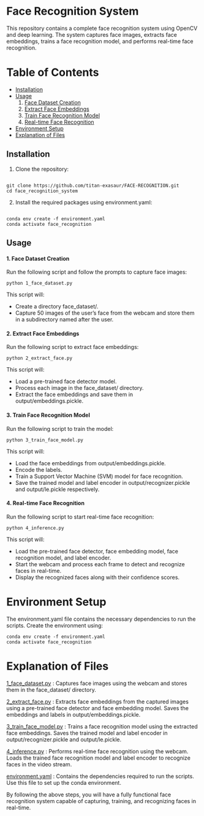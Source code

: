 
# Face Recognition System
This repository contains a complete face recognition system using OpenCV and deep learning. The system captures face images, extracts face embeddings, trains a face recognition model, and performs real-time face recognition.

# Table of Contents
- [Installation](#installation)
- [Usage](#usage)
  1. [Face Dataset Creation](#1-face-dataset-creation)
  2. [Extract Face Embeddings](#2-extract-face-embeddings)
  3. [Train Face Recognition Model](#3-train-face-recognition-model)
  4. [Real-time Face Recognition](#4-real-time-face-recognition)
- [Environment Setup](#environment-setup)
- [Explanation of Files](#explanation-of-files)

## Installation
1. Clone the repository:

```

git clone https://github.com/titan-exasaur/FACE-RECOGNITION.git
cd face_recognition_system

```

2. Install the required packages using environment.yaml:

```

conda env create -f environment.yaml
conda activate face_recognition

```


## Usage
#### 1. Face Dataset Creation 
Run the following script and follow the prompts to capture face images:

```
python 1_face_dataset.py
```

This script will:
* Create a directory face_dataset/.
* Capture 50 images of the user’s face from the webcam and store them in a subdirectory named after the user.
  
#### 2. Extract Face Embeddings 

Run the following script to extract face embeddings:

```
python 2_extract_face.py
```
This script will:
* Load a pre-trained face detector model.
* Process each image in the face_dataset/ directory.
* Extract the face embeddings and save them in output/embeddings.pickle.

#### 3. Train Face Recognition Model 

Run the following script to train the model:

```
python 3_train_face_model.py
```

This script will:
* Load the face embeddings from output/embeddings.pickle.
* Encode the labels.
* Train a Support Vector Machine (SVM) model for face recognition.
* Save the trained model and label encoder in output/recognizer.pickle and output/le.pickle respectively.
  
#### 4. Real-time Face Recognition 

Run the following script to start real-time face recognition:

```
python 4_inference.py
```

This script will:
* Load the pre-trained face detector, face embedding model, face recognition model, and label encoder.
* Start the webcam and process each frame to detect and recognize faces in real-time.
* Display the recognized faces along with their confidence scores.

# Environment Setup
The environment.yaml file contains the necessary dependencies to run the scripts. Create the environment using:

```
conda env create -f environment.yaml
conda activate face_recognition
```

# Explanation of Files
[1_face_dataset.py](https://github.com/titan-exasaur/FACE-RECOGNITION/blob/main/1_face_dataset.py) : Captures face images using the webcam and stores them in the face_dataset/ directory.

[2_extract_face.py](https://github.com/titan-exasaur/FACE-RECOGNITION/blob/main/2_extract_face.py) : Extracts face embeddings from the captured images using a pre-trained face detector and face embedding model. Saves the embeddings and labels in output/embeddings.pickle.

[3_train_face_model.py](https://github.com/titan-exasaur/FACE-RECOGNITION/blob/main/3_train_face_model.py) : Trains a face recognition model using the extracted face embeddings. Saves the trained model and label encoder in output/recognizer.pickle and output/le.pickle.

[4_inference.py](https://github.com/titan-exasaur/FACE-RECOGNITION/blob/main/4_inference.py) : Performs real-time face recognition using the webcam. Loads the trained face recognition model and label encoder to recognize faces in the video stream.

[environment.yaml](https://github.com/titan-exasaur/FACE-RECOGNITION/blob/main/environment.yaml) : Contains the dependencies required to run the scripts. Use this file to set up the conda environment.


By following the above steps, you will have a fully functional face recognition system capable of capturing, training, and recognizing faces in real-time.
